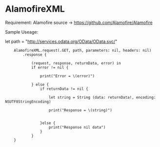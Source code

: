# AlamofireXML

Requirement: Alamofire source -> https://github.com/Alamofire/Alamofire

Sample Useage:

let path = "http://services.odata.org/OData/OData.svc/"
        
        AlamofireXML.request(.GET, path, parameters: nil, headers: nil)
            .response {
                
                (request, response, returnData, error) in
                if error != nil {
                    
                    print("Error = \(error)")
                    
                } else {
                    if returnData != nil {
                        
                        let string = String (data: returnData!, encoding: NSUTF8StringEncoding)
                        
                        print("Response = \(string)")
                        
                        
                    }else {
                        print("Response nil data")
                    }
                }
        }
